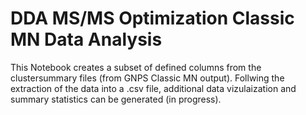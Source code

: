 # DDA MS/MS Optimization Classic MN Data Analysis

This Notebook creates a subset of defined columns from the clustersummary files (from GNPS Classic MN output). Follwing the extraction of the data into a .csv file, additional data vizulaization and summary statistics can be generated (in progress).  
